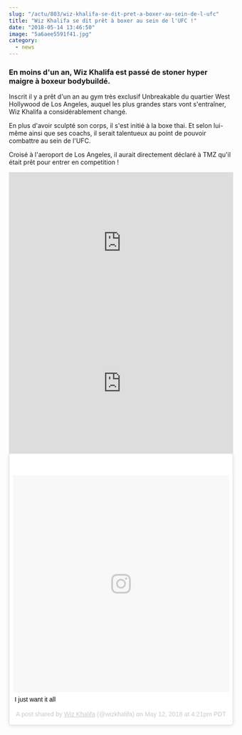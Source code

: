 ```yaml
--- 
slug: "/actu/803/wiz-khalifa-se-dit-pret-a-boxer-au-sein-de-l-ufc"
title: "Wiz Khalifa se dit prêt à boxer au sein de l'UFC !"
date: "2018-05-14 13:46:50"
image: "5a6aee5591f41.jpg"
category:
  - news
---
```

<h3><strong>En moins d'un an, Wiz Khalifa est passé de stoner hyper maigre à boxeur bodybuildé.</strong></h3>

<p>Inscrit il y a prêt d'un an au gym très exclusif Unbreakable du quartier West Hollywood de Los Angeles, auquel les plus grandes stars vont s'entraîner, Wiz Khalifa a considérablement changé.</p>

<p>En plus d'avoir sculpté son corps, il s'est initié à la boxe thai. Et selon lui-même ainsi que ses coachs, il serait talentueux au point de pouvoir combattre au sein de l'UFC.</p>

<p>Croisé à l'aeroport de Los Angeles, il aurait directement déclaré à TMZ qu'il était prêt pour entrer en competition !</p>

<iframe width="100%" height="315" src="https://www.youtube.com/embed/ij8QqCu_R1A" frameborder="0" allow="autoplay; encrypted-media" allowfullscreen></iframe>
<iframe width="100%" height="315" src="https://www.youtube.com/embed/gMzH2u-zjxM" frameborder="0" allow="autoplay; encrypted-media" allowfullscreen></iframe>
<blockquote class="instagram-media" data-instgrm-captioned data-instgrm-permalink="https://www.instagram.com/p/BishWihHGcC/" data-instgrm-version="8" style=" background:#FFF; border:0; border-radius:3px; box-shadow:0 0 1px 0 rgba(0,0,0,0.5),0 1px 10px 0 rgba(0,0,0,0.15); margin: 1px; max-width:658px; padding:0; width:99.375%; width:-webkit-calc(100% - 2px); width:calc(100% - 2px);"><div style="padding:8px;"> <div style=" background:#F8F8F8; line-height:0; margin-top:40px; padding:50.0% 0; text-align:center; width:100%;"> <div style=" background:url(data:image/png;base64,iVBORw0KGgoAAAANSUhEUgAAACwAAAAsCAMAAAApWqozAAAABGdBTUEAALGPC/xhBQAAAAFzUkdCAK7OHOkAAAAMUExURczMzPf399fX1+bm5mzY9AMAAADiSURBVDjLvZXbEsMgCES5/P8/t9FuRVCRmU73JWlzosgSIIZURCjo/ad+EQJJB4Hv8BFt+IDpQoCx1wjOSBFhh2XssxEIYn3ulI/6MNReE07UIWJEv8UEOWDS88LY97kqyTliJKKtuYBbruAyVh5wOHiXmpi5we58Ek028czwyuQdLKPG1Bkb4NnM+VeAnfHqn1k4+GPT6uGQcvu2h2OVuIf/gWUFyy8OWEpdyZSa3aVCqpVoVvzZZ2VTnn2wU8qzVjDDetO90GSy9mVLqtgYSy231MxrY6I2gGqjrTY0L8fxCxfCBbhWrsYYAAAAAElFTkSuQmCC); display:block; height:44px; margin:0 auto -44px; position:relative; top:-22px; width:44px;"></div></div> <p style=" margin:8px 0 0 0; padding:0 4px;"> <a href="https://www.instagram.com/p/BishWihHGcC/" style=" color:#000; font-family:Arial,sans-serif; font-size:14px; font-style:normal; font-weight:normal; line-height:17px; text-decoration:none; word-wrap:break-word;" target="_blank">I just want it all </a></p> <p style=" color:#c9c8cd; font-family:Arial,sans-serif; font-size:14px; line-height:17px; margin-bottom:0; margin-top:8px; overflow:hidden; padding:8px 0 7px; text-align:center; text-overflow:ellipsis; white-space:nowrap;">A post shared by <a href="https://www.instagram.com/wizkhalifa/" style=" color:#c9c8cd; font-family:Arial,sans-serif; font-size:14px; font-style:normal; font-weight:normal; line-height:17px;" target="_blank"> Wiz Khalifa</a> (@wizkhalifa) on <time style=" font-family:Arial,sans-serif; font-size:14px; line-height:17px;" datetime="2018-05-12T23:21:40+00:00">May 12, 2018 at 4:21pm PDT</time></p></div></blockquote> <script async defer src="//www.instagram.com/embed.js"></script>